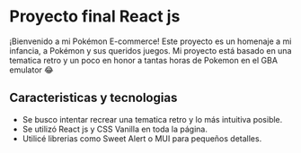 #  Proyecto final React js

¡Bienvenido a mi Pokémon E-commerce! Este proyecto es un homenaje a mi infancia, a Pokémon y sus queridos juegos.
Mi proyecto está basado en una tematica retro y un poco en honor a tantas horas de Pokemon en el GBA emulator 😂

## Caracteristicas y tecnologias

- Se busco intentar recrear una tematica retro y lo más intuitiva posible.
- Se utilizó React js y CSS Vanilla en toda la página.
- Utilicé librerias como Sweet Alert o MUI para pequeños detalles.



